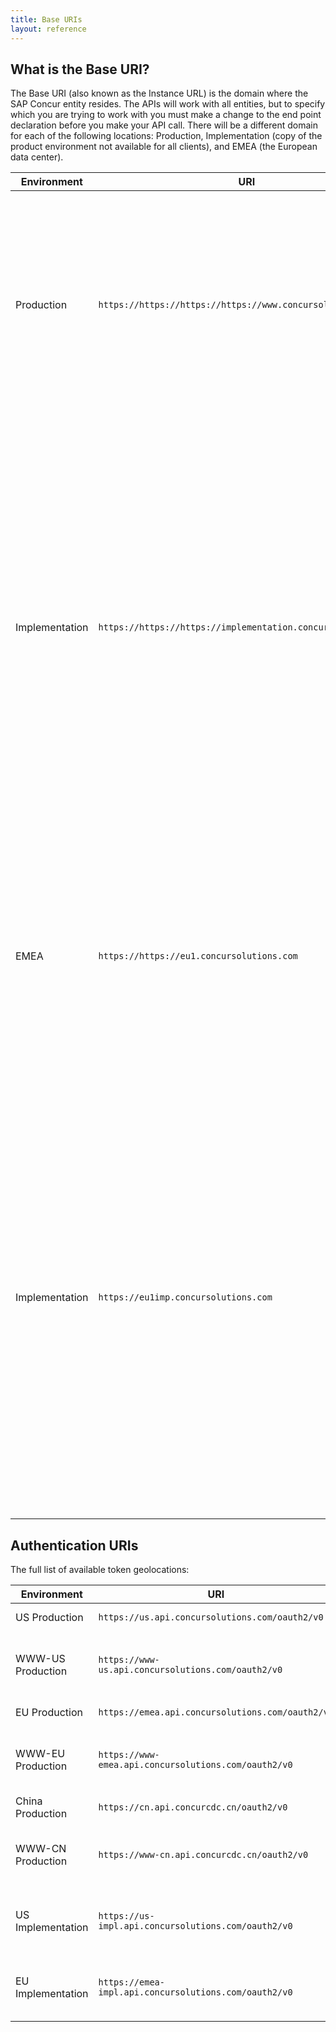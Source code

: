```yaml
---
title: Base URIs
layout: reference
---
```


## What is the Base URI?

The Base URI (also known as the Instance URL) is the domain where the SAP Concur entity resides. The APIs will work with all entities, but to specify which you are trying to work with you must make a change to the end point declaration before you make your API call. There will be a different domain for each of the following locations: Production, Implementation (copy of the product environment not available for all clients), and EMEA (the European data center).

|Environment |URI |Description |
|-----|-----|------|
|Production|`https://https://https://https://www.concursolutions.com`|The production domain is the only domain that is shared with another site. The developer resources known as “Sandbox sites” also reside on this domain. These domains do not share resources, only the domain they reside at.|
|Implementation|`https://https://https://implementation.concursolutions.com`|The implementation domain is used for the implementation sites. An implementation site is a copy of SAP Concur made from a backup of your production site. This feature is only available for a limited amount of time, and is only available for the Premium version of SAP Concur. You do have the option to have a full-time implementation site established, see your Client Executive or Account manager for details.|
|EMEA|`https://https://eu1.concursolutions.com`|The eu1 domain is reserved strictly for clients on the EMEA platform. This platform allows SAP Concur to host sites on servers that are physically located closer to a client’s location than other SAP Concur approved data centers.|
|Implementation|`https://eu1imp.concursolutions.com`|The eu1imp domain is used for the implementation sites that reside on the EMEA platform. An implementation site is a copy of SAP Concur made from a backup of your production site. This feature is only available for a limited amount of time, and is only available for the Premium version of SAP Concur. You do have the option to have a full-time implementation site established, see your Client Executive or Account manager for details.|

## Authentication URIs

The full list of available token geolocations:

|Environment |URI |Description|
|-----|------|------|
|US Production|`https://us.api.concursolutions.com/oauth2/v0`|Default for all API calls.|
|WWW-US Production|`https://www-us.api.concursolutions.com/oauth2/v0`|Used by browsers during Authorization Code grant.|
|EU Production|`https://emea.api.concursolutions.com/oauth2/v0`|Default for all API calls.|
|WWW-EU Production|`https://www-emea.api.concursolutions.com/oauth2/v0`|Used by browsers during Authorization Code grant.|
|China Production|`https://cn.api.concurcdc.cn/oauth2/v0`|Default for all API calls.|
|WWW-CN Production|`https://www-cn.api.concurcdc.cn/oauth2/v0`|Used by browsers during Authorization Code grant.|
|US Implementation|`https://us-impl.api.concursolutions.com/oauth2/v0`|For customers who have Implementation servers in the US.|
|EU Implementation|`https://emea-impl.api.concursolutions.com/oauth2/v0`|For customers who have Implementation servers in the EU.|
